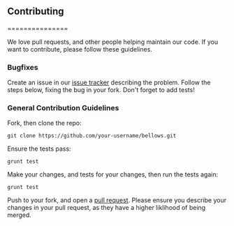 ## Contributing
===============

We love pull requests, and other people helping maintain our code. If you want to contribute, please follow these guidelines.

### Bugfixes

Create an issue in our [issue tracker](https://github.com/mobify/bellows/issues) describing the problem. Follow the steps below, fixing the bug in your fork. Don't forget to add tests!

### General Contribution Guidelines

Fork, then clone the repo:

```
git clone https://github.com/your-username/bellows.git
```

Ensure the tests pass:

```
grunt test
```
	
Make your changes, and tests for your changes, then run the tests again:

```
grunt test
```

Push to your fork, and open a [pull request](https://github.com/mobify/bellows/compare). Please ensure you describe your changes in your pull request, as they have a higher liklihood of being merged. 



